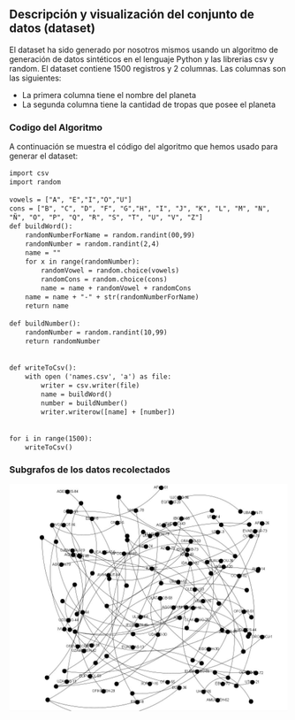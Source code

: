 ## Descripción y visualización del conjunto de datos (dataset)

El dataset ha sido generado por nosotros mismos usando un algoritmo de generación de datos sintéticos en el lenguaje Python y las librerias csv y random. 
El dataset contiene 1500 registros y 2 columnas. Las columnas son las siguientes:
- La primera columna tiene el nombre del planeta 
- La segunda columna tiene la cantidad de tropas que posee el planeta

### Codigo del Algoritmo
A continuación se muestra el código del algoritmo que hemos usado para generar el dataset:

```
import csv
import random

vowels = ["A", "E","I","O","U"]
cons = ["B", "C", "D", "F", "G","H", "I", "J", "K", "L", "M", "N", "Ñ", "O", "P", "Q", "R", "S", "T", "U", "V", "Z"]
def buildWord():
    randomNumberForName = random.randint(00,99)
    randomNumber = random.randint(2,4)
    name = ""
    for x in range(randomNumber):
        randomVowel = random.choice(vowels)
        randomCons = random.choice(cons)
        name = name + randomVowel + randomCons 
    name = name + "-" + str(randomNumberForName)
    return name
    
def buildNumber():
    randomNumber = random.randint(10,99)
    return randomNumber


def writeToCsv():
    with open ('names.csv', 'a') as file:
        writer = csv.writer(file)
        name = buildWord()
        number = buildNumber()
        writer.writerow([name] + [number])


for i in range(1500):
    writeToCsv()
```
### Subgrafos de los datos recolectados

<img src="/assets/nodos.JPG" alt="subgrafo"/></img>

